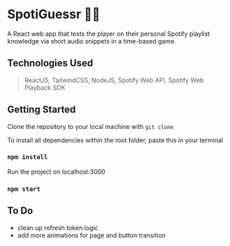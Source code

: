 # SpotiGuessr 🎵🤔

A React web app that tests the player on their personal Spotify playlist knowledge via short audio snippets in a time-based game.

## Technologies Used
> ReactJS, TailwindCSS, NodeJS, Spotify Web API, Spotify Web Playback SDK

## Getting Started

Clone the repository to your local machine with `git clone`

To install all dependencies within the root folder, paste this in your terminal
### `npm install`

Run the project on localhost:3000
### `npm start`

## To Do
- clean up refresh token logic
- add more animations for page and button transition

